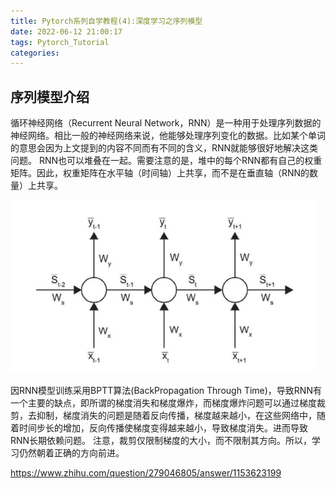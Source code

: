 ```yaml
---
title: Pytorch系列自学教程(4):深度学习之序列模型
date: 2022-06-12 21:00:17
tags: Pytorch_Tutorial
categories:
---
```


## 序列模型介绍

循环神经网络（Recurrent Neural Network，RNN）是一种用于处理序列数据的神经网络。相比一般的神经网络来说，他能够处理序列变化的数据。比如某个单词的意思会因为上文提到的内容不同而有不同的含义，RNN就能够很好地解决这类问题。
RNN也可以堆叠在一起。需要注意的是，堆中的每个RNN都有自己的权重矩阵。因此，权重矩阵在水平轴（时间轴）上共享，而不是在垂直轴（RNN的数量）上共享。

![rnn](Pytorch系列自学教程-4-深度学习之序列模型/rnn.jpg)

因RNN模型训练采用BPTT算法(BackPropagation Through Time)，导致RNN有一个主要的缺点，即所谓的梯度消失和梯度爆炸，而梯度爆炸问题可以通过梯度裁剪，去抑制，梯度消失的问题是随着反向传播，梯度越来越小，在这些网络中，随着时间步长的增加，反向传播使梯度变得越来越小，导致梯度消失。进而导致RNN长期依赖问题。
注意，裁剪仅限制梯度的大小，而不限制其方向。所以，学习仍然朝着正确的方向前进。

https://www.zhihu.com/question/279046805/answer/1153623199